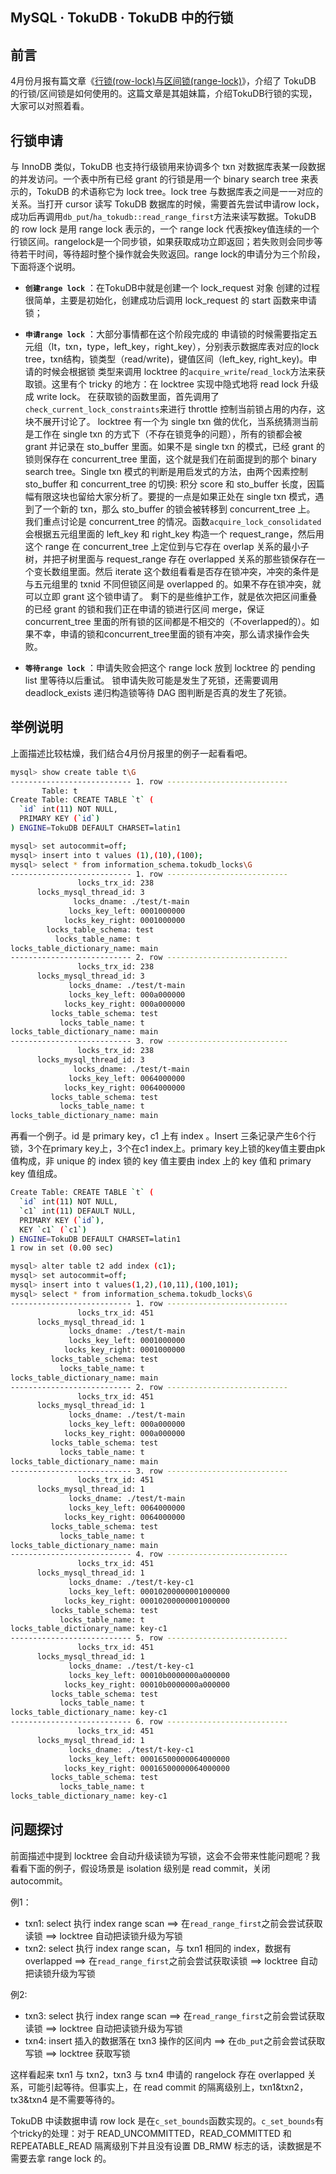 ## MySQL · TokuDB · TokuDB 中的行锁


    
## 前言


4月份月报有篇文章《[行锁(row-lock)与区间锁(range-lock)][0]》，介绍了 TokuDB 的行锁/区间锁是如何使用的。这篇文章是其姐妹篇，介绍TokuDB行锁的实现，大家可以对照着看。  

## 行锁申请

与 InnoDB 类似，TokuDB 也支持行级锁用来协调多个 txn 对数据库表某一段数据的并发访问。一个表中所有已经 grant 的行锁是用一个 binary search tree 来表示的，TokuDB 的术语称它为 lock tree。lock tree 与数据库表之间是一一对应的关系。当打开 cursor 读写 TokuDB 数据库的时候，需要首先尝试申请row lock，成功后再调用`db_put`/`ha_tokudb::read_range_first`方法来读写数据。TokuDB 的 row lock 是用 range lock 表示的，一个 range lock 代表按key值连续的一个行锁区间。rangelock是一个同步锁，如果获取成功立即返回；若失败则会同步等待若干时间，等待超时整个操作就会失败返回。range lock的申请分为三个阶段，下面将逐个说明。  


* **`创建range lock`** ：在TokuDB中就是创建一个 lock_request 对象
创建的过程很简单，主要是初始化，创建成功后调用 lock_request 的 start 函数来申请锁；  

  
* **`申请range lock`** ：大部分事情都在这个阶段完成的
申请锁的时候需要指定五元组（lt，txn，type，left_key，right_key），分别表示数据库表对应的lock tree，txn结构，锁类型（read/write)，键值区间（left_key, right_key)。申请的时候会根据锁    类型来调用 locktree 的`acquire_write`/`read_lock`方法来获取锁。这里有个 tricky 的地方：在 locktree 实现中隐式地将 read lock 升级成 write lock。
在获取锁的函数里面，首先调用了`check_current_lock_constraints`来进行 throttle 控制当前锁占用的内存，这块不展开讨论了。
locktree 有一个为 single txn 做的优化，当系统猜测当前是工作在 single txn 的方式下（不存在锁竞争的问题），所有的锁都会被 grant 并记录在 sto_buffer 里面。如果不是 single txn 的模式，已经 grant 的锁则保存在 concurrent_tree 里面，这个就是我们在前面提到的那个 binary search tree。Single txn 模式的判断是用启发式的方法，由两个因素控制 sto_buffer 和 concurrent_tree 的切换: 积分 score 和 sto_buffer 长度，因篇幅有限这块也留给大家分析了。要提的一点是如果正处在 single txn 模式，遇到了一个新的 txn，那么 sto_buffer 的锁会被转移到 concurrent_tree 上。
我们重点讨论是 concurrent_tree 的情况。函数`acquire_lock_consolidated`会根据五元组里面的 left_key 和 right_key 构造一个 request_range，然后用这个 range 在 concurrent_tree 上定位到与它存在 overlap 关系的最小子树，并把子树里面与 request_range 存在 overlapped 关系的那些锁保存在一个变长数组里面。然后 iterate 这个数组看看是否存在锁冲突，冲突的条件是与五元组里的 txnid 不同但锁区间是 overlapped 的。如果不存在锁冲突，就可以立即 grant 这个锁申请了。
剩下的是些维护工作，就是依次把区间重叠的已经 grant 的锁和我们正在申请的锁进行区间 merge，保证 concurrent_tree 里面的所有锁的区间都是不相交的（不overlapped的）。如果不幸，申请的锁和concurrent_tree里面的锁有冲突，那么请求操作会失败。  

  
* **`等待range lock`** ：申请失败会把这个 range lock 放到 locktree 的 pending list 里等待以后重试。
锁申请失败可能是发生了死锁，还需要调用 deadlock_exists 递归构造锁等待 DAG 图判断是否真的发生了死锁。  


## 举例说明


上面描述比较枯燥，我们结合4月份月报里的例子一起看看吧。  

```bash
mysql> show create table t\G
--------------------------- 1. row ---------------------------
       Table: t
Create Table: CREATE TABLE `t` (
  `id` int(11) NOT NULL,
  PRIMARY KEY (`id`)
) ENGINE=TokuDB DEFAULT CHARSET=latin1

mysql> set autocommit=off;
mysql> insert into t values (1),(10),(100);
mysql> select * from information_schema.tokudb_locks\G
--------------------------- 1. row ---------------------------
               locks_trx_id: 238
      locks_mysql_thread_id: 3
              locks_dname: ./test/t-main
             locks_key_left: 0001000000
            locks_key_right: 0001000000
        locks_table_schema: test
          locks_table_name: t
locks_table_dictionary_name: main
--------------------------- 2. row ---------------------------
               locks_trx_id: 238
      locks_mysql_thread_id: 3
             locks_dname: ./test/t-main
             locks_key_left: 000a000000
            locks_key_right: 000a000000
         locks_table_schema: test
           locks_table_name: t
locks_table_dictionary_name: main
--------------------------- 3. row ---------------------------
               locks_trx_id: 238
      locks_mysql_thread_id: 3
              locks_dname: ./test/t-main
             locks_key_left: 0064000000
            locks_key_right: 0064000000
         locks_table_schema: test
           locks_table_name: t
locks_table_dictionary_name: main

```


再看一个例子。id 是 primary key，c1 上有 index 。Insert 三条记录产生6个行锁，3个在primary key上，3个在c1 index上。primary key上锁的key值主要由pk值构成，非 unique 的 index 锁的 key 值主要由 index 上的 key 值和 primary key 值组成。  

```bash
Create Table: CREATE TABLE `t` (
  `id` int(11) NOT NULL,
  `c1` int(11) DEFAULT NULL,
  PRIMARY KEY (`id`),
  KEY `c1` (`c1`)
) ENGINE=TokuDB DEFAULT CHARSET=latin1
1 row in set (0.00 sec)

mysql> alter table t2 add index (c1);
mysql> set autocommit=off;
mysql> insert into t values(1,2),(10,11),(100,101);
mysql> select * from information_schema.tokudb_locks\G
--------------------------- 1. row ---------------------------
               locks_trx_id: 451
      locks_mysql_thread_id: 1
             locks_dname: ./test/t-main
             locks_key_left: 0001000000
            locks_key_right: 0001000000
         locks_table_schema: test
           locks_table_name: t
locks_table_dictionary_name: main
--------------------------- 2. row ---------------------------
               locks_trx_id: 451
      locks_mysql_thread_id: 1
             locks_dname: ./test/t-main
             locks_key_left: 000a000000
            locks_key_right: 000a000000
         locks_table_schema: test
           locks_table_name: t
locks_table_dictionary_name: main
--------------------------- 3. row ---------------------------
               locks_trx_id: 451
      locks_mysql_thread_id: 1
             locks_dname: ./test/t-main
             locks_key_left: 0064000000
            locks_key_right: 0064000000
         locks_table_schema: test
           locks_table_name: t
locks_table_dictionary_name: main
--------------------------- 4. row ---------------------------
               locks_trx_id: 451
      locks_mysql_thread_id: 1
             locks_dname: ./test/t-key-c1
             locks_key_left: 00010200000001000000
            locks_key_right: 00010200000001000000
         locks_table_schema: test
           locks_table_name: t
locks_table_dictionary_name: key-c1
--------------------------- 5. row ---------------------------
               locks_trx_id: 451
      locks_mysql_thread_id: 1
             locks_dname: ./test/t-key-c1
             locks_key_left: 00010b0000000a000000
            locks_key_right: 00010b0000000a000000
         locks_table_schema: test
           locks_table_name: t
locks_table_dictionary_name: key-c1
--------------------------- 6. row ---------------------------
               locks_trx_id: 451
      locks_mysql_thread_id: 1
             locks_dname: ./test/t-key-c1
             locks_key_left: 00016500000064000000
            locks_key_right: 00016500000064000000
         locks_table_schema: test
           locks_table_name: t
locks_table_dictionary_name: key-c1

```

## 问题探讨


前面描述中提到 locktree 会自动升级读锁为写锁，这会不会带来性能问题呢？我看看下面的例子，假设场景是 isolation 级别是 read commit，关闭autocommit。  


例1：  


* txn1: select 执行 index range scan                                                  ==> 在`read_range_first`之前会尝试获取读锁              ==> locktree 自动把读锁升级为写锁
* txn2: select 执行 index range scan，与 txn1 相同的 index，数据有 overlapped         ==> 在`read_range_first`之前会尝试获取读锁              ==> locktree 自动把读锁升级为写锁



例2:  


* txn3: select 执行 index range scan                                               ==> 在`read_range_first`之前会尝试获取读锁              ==> locktree 自动把读锁升级为写锁
* txn4: insert 插入的数据落在 txn3 操作的区间内                                    ==> 在`db_put`之前会尝试获取写锁             ==> locktree 获取写锁



这样看起来 txn1 与 txn2，txn3 与 txn4 申请的 rangelock 存在 overlapped 关系，可能引起等待。但事实上，在 read commit 的隔离级别上，txn1&txn2，tx3&txn4 是不需要等待的。  


TokuDB 中读数据申请 row lock 是在`c_set_bounds`函数实现的。`c_set_bounds`有个tricky的处理：对于 READ_UNCOMMITTED，READ_COMMITTED 和 REPEATABLE_READ 隔离级别下并且没有设置 DB_RMW 标志的话，读数据是不需要去拿 range lock 的。  


[0]: http://mysql.taobao.org/monthly/2015/04/03/